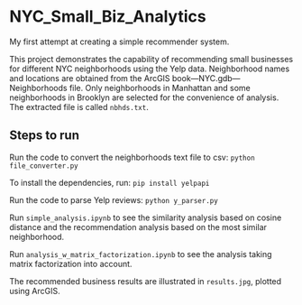 # NYC_Small_Biz_Analytics
My first attempt at creating a simple recommender system.

This project demonstrates the capability of recommending small businesses for different NYC neighborhoods using the Yelp data.
Neighborhood names and locations are obtained from the ArcGIS book—NYC.gdb—Neighborhoods file. Only neighborhoods in Manhattan
and some neighborhoods in Brooklyn are selected for the convenience of analysis. The extracted file is called `nbhds.txt`.

## Steps to run

Run the code to convert the neighborhoods text file to csv:
`python file_converter.py`

To install the dependencies, run:
`pip install yelpapi`

Run the code to parse Yelp reviews:
`python y_parser.py`

Run `simple_analysis.ipynb` to see the similarity analysis based on cosine distance and the recommendation analysis based on 
the most similar neighborhood.

Run `analysis_w_matrix_factorization.ipynb` to see the analysis taking matrix factorization into account.

The recommended business results are illustrated in `results.jpg`, plotted using ArcGIS.
